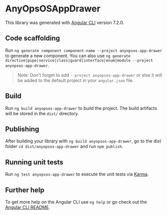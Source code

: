# AnyOpsOSAppDrawer

This library was generated with [Angular CLI](https://github.com/angular/angular-cli) version 7.2.0.

## Code scaffolding

Run `ng generate component component-name --project anyopsos-app-drawer` to generate a new component. You can also use `ng generate directive|pipe|service|class|guard|interface|enum|module --project anyopsos-app-drawer`.
> Note: Don't forget to add `--project anyopsos-app-drawer` or else it will be added to the default project in your `angular.json` file. 

## Build

Run `ng build anyopsos-app-drawer` to build the project. The build artifacts will be stored in the `dist/` directory.

## Publishing

After building your library with `ng build anyopsos-app-drawer`, go to the dist folder `cd dist/anyopsos-app-drawer` and run `npm publish`.

## Running unit tests

Run `ng test anyopsos-app-drawer` to execute the unit tests via [Karma](https://karma-runner.github.io).

## Further help

To get more help on the Angular CLI use `ng help` or go check out the [Angular CLI README](https://github.com/angular/angular-cli/blob/master/README.md).
